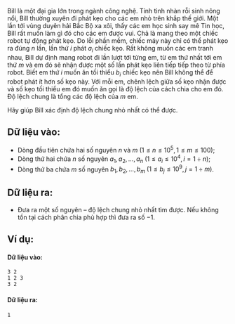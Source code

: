<!--**<center>NGUỒN: ĐỀ THI THỬ VOI 2015 3HB (Hải phòng - Hải Dương - Hưng Yên - Bắc Giang)</center>**-->

Bill là một đại gia lớn trong ngành công nghệ. Tính tình nhàn rỗi sinh nông nổi, Bill thường xuyên đi phát kẹo cho các em nhỏ trên khắp thế giới. Một lần tới vùng duyên hải Bắc Bộ xa xôi, thấy các em học sinh say mê Tin học, Bill rất muốn làm gì đó cho các em được vui. Chả là mang theo một chiếc robot tự động phát kẹo. Do lỗi phần mềm, chiếc máy này chỉ có thể phát kẹo ra đúng $n$ lần, lần thứ $i$ phát  $a_i$ chiếc kẹo. Rất không muốn các em tranh nhau, Bill dự định mang robot đi lần lượt tới từng em, từ em thứ nhất tới em thứ $m$ và em đó sẽ nhận được một số lần phát kẹo liên tiếp tiếp theo từ phía robot. Biết em thứ $i$ muốn ăn tối thiểu $b_i$ chiếc kẹo nên Bill không thể để robot phát ít hơn số kẹo này. Với mỗi em, chênh lệch giữa số kẹo nhận được và số kẹo tối thiểu em đó muốn ăn gọi là độ lệch của cách chia cho em đó. Độ lệch chung là tổng các độ lệch của $m$ em.

Hãy giúp Bill xác định độ lệch chung nhỏ nhất có thể được.

## Dữ liệu vào:
- Dòng đầu tiên chứa hai số nguyên $n$ và $m\ (1 ≤ n ≤ 10^5, 1 ≤ m ≤ 100)$;
- Dòng thứ hai chứa $n$ số nguyên $a_1, a_2, …, a_n\ (1 ≤ a_i ≤ 10^4, i =1 ÷ n)$;
- Dòng thứ ba chứa $m$ số nguyên $b_1, b_2, …, b_m\ (1 ≤ b_j ≤ 10^9, j = 1 ÷ m)$.

## Dữ liệu ra:
- Đưa ra một số nguyên – độ lệch chung nhỏ nhất tìm được. Nếu không tồn tại cách phân chia phù hợp thì đưa ra số $-1$.

## Ví dụ:
#### Dữ liệu vào:
```
3 2
1 2 3
3 2
```

#### Dữ liệu ra:
```
1
```